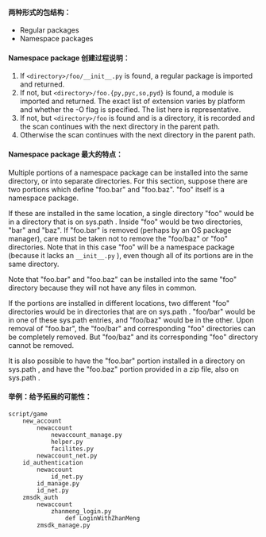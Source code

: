 #### 两种形式的包结构：
 - Regular packages
 - Namespace packages

#### Namespace package 创建过程说明：

 1. If `<directory>/foo/__init__.py` is found, a regular package is imported and returned.
 2. If not, but `<directory>/foo.{py,pyc,so,pyd}` is found, a module is imported and returned. The exact list of extension varies by platform and whether the -O flag is specified. The list here is representative.
 3. If not, but `<directory>/foo` is found and is a directory, it is recorded and the scan continues with the next directory in the parent path.
 4. Otherwise the scan continues with the next directory in the parent path.


#### Namespace package 最大的特点：

Multiple portions of a namespace package can be installed into the same directory, or into separate directories. For this section, suppose there are two portions which define "foo.bar" and "foo.baz". "foo" itself is a namespace package. 

If these are installed in the same location, a single directory "foo" would be in a directory that is on sys.path . Inside "foo" would be two directories, "bar" and "baz". If "foo.bar" is removed (perhaps by an OS package manager), care must be taken not to remove the "foo/baz" or "foo" directories. Note that in this case "foo" will be a namespace package (because it lacks an `__init__.py` ), even though all of its portions are in the same directory. 

Note that "foo.bar" and "foo.baz" can be installed into the same "foo" directory because they will not have any files in common. 

If the portions are installed in different locations, two different "foo" directories would be in directories that are on sys.path . "foo/bar" would be in one of these sys.path entries, and "foo/baz" would be in the other. Upon removal of "foo.bar", the "foo/bar" and corresponding "foo" directories can be completely removed. But "foo/baz" and its corresponding "foo" directory cannot be removed. 

It is also possible to have the "foo.bar" portion installed in a directory on sys.path , and have the "foo.baz" portion provided in a zip file, also on sys.path . 

#### 举例：给予拓展的可能性：

```
script/game
    new_account
    	newaccount
	        newaccount_manage.py
	        helper.py
	        facilites.py
	    newaccount_net.py
    id_authentication
        newaccount
            id_net.py
        id_manage.py
        id_net.py
    zmsdk_auth
    	newaccount
    		zhanmeng_login.py
    			def LoginWithZhanMeng
    	zmsdk_manage.py
```